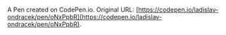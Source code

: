# 

A Pen created on CodePen.io. Original URL: [https://codepen.io/ladislav-ondracek/pen/oNxPpbR](https://codepen.io/ladislav-ondracek/pen/oNxPpbR).


